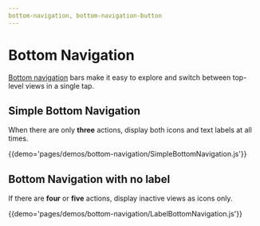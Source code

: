 ```yaml
---
bottom-navigation, bottom-navigation-button
---
```


# Bottom Navigation

[Bottom navigation](https://material.google.com/components/bottom-navigation.html) bars make it easy to explore and switch between top-level views in a single tap.

## Simple Bottom Navigation
When there are only **three** actions, display both icons and text labels at all times.

{{demo='pages/demos/bottom-navigation/SimpleBottomNavigation.js'}}

## Bottom Navigation with no label

If there are **four** or **five** actions, display inactive views as icons only.

{{demo='pages/demos/bottom-navigation/LabelBottomNavigation.js'}}
